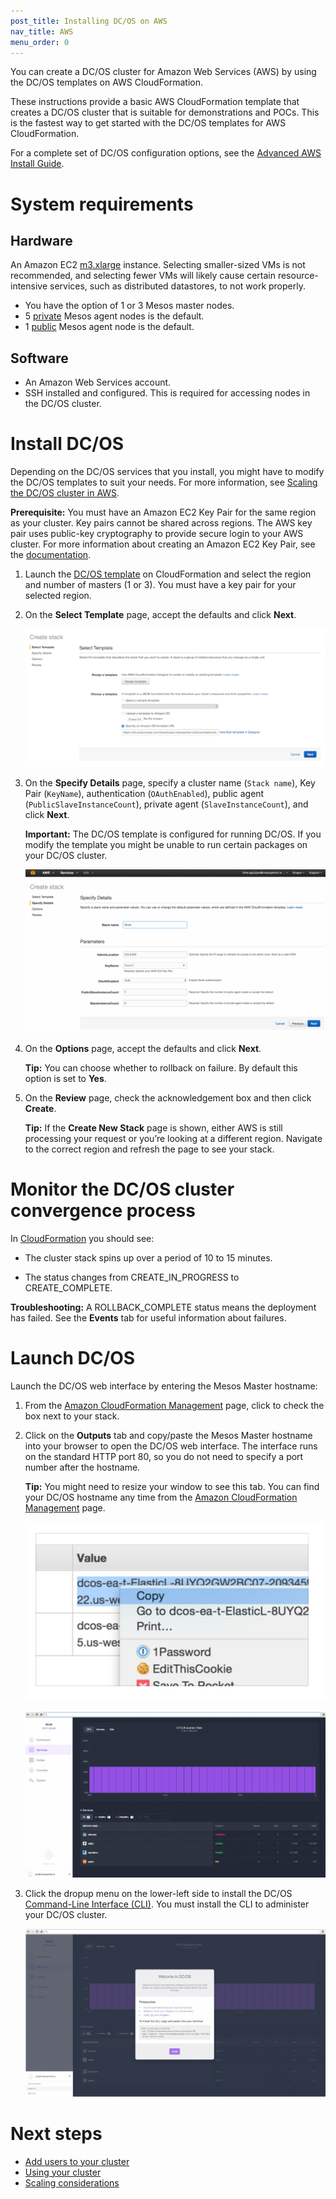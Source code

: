 ```yaml
---
post_title: Installing DC/OS on AWS
nav_title: AWS
menu_order: 0
---
```


You can create a DC/OS cluster for Amazon Web Services (AWS) by using the DC/OS templates on AWS CloudFormation.

These instructions provide a basic AWS CloudFormation template that creates a DC/OS cluster that is suitable for demonstrations and POCs. This is the fastest way to get started with the DC/OS templates for AWS CloudFormation.

For a complete set of DC/OS configuration options, see the [Advanced AWS Install Guide](/docs/1.8/administration/installing/cloud/aws/advanced/).

# System requirements

## Hardware

An Amazon EC2 <a href="https://aws.amazon.com/ec2/pricing/" target="_blank">m3.xlarge</a> instance.  Selecting smaller-sized VMs is not recommended, and selecting fewer VMs will likely cause certain resource-intensive services, such as distributed datastores, to not work properly.

*   You have the option of 1 or 3 Mesos master nodes.
*   5 [private](/docs/1.8/overview/concepts/#private) Mesos agent nodes is the default.
*   1 [public](/docs/1.8/overview/concepts/#public) Mesos agent node is the default.

## Software

- An Amazon Web Services account.
- SSH installed and configured. This is required for accessing nodes in the DC/OS cluster.

# Install DC/OS

Depending on the DC/OS services that you install, you might have to modify the DC/OS templates to suit your needs. For more information, see [Scaling the DC/OS cluster in AWS][1].

**Prerequisite:**
You must have an Amazon EC2 Key Pair for the same region as your cluster. Key pairs cannot be shared across regions. The AWS key pair uses public-key cryptography to provide secure login to your AWS cluster. For more information about creating an Amazon EC2 Key Pair, see the <a href="http://docs.aws.amazon.com/AWSEC2/latest/UserGuide/ec2-key-pairs.html#having-ec2-create-your-key-pair" target="_blank">documentation</a>.

1.  Launch the <a href="https://downloads.dcos.io/dcos/stable/aws.html" target="_blank">DC/OS template</a> on CloudFormation and select the region and number of masters (1 or 3). You must have a key pair for your selected region.

2.  On the **Select Template** page, accept the defaults and click **Next**.

    ![Launch stack](../img/dcos-aws-step2b.png)

3.  On the **Specify Details** page, specify a cluster name (`Stack name`), Key Pair (`KeyName`), authentication (`OAuthEnabled`), public agent (`PublicSlaveInstanceCount`), private agent (`SlaveInstanceCount`), and click **Next**.

    **Important:** The DC/OS template is configured for running DC/OS. If you modify the template you might be unable to run certain packages on your DC/OS cluster.

    ![Create stack](../img/dcos-aws-step2c.png)

4.  On the **Options** page, accept the defaults and click **Next**.

    **Tip:** You can choose whether to rollback on failure. By default this option is set to **Yes**.

5.  On the **Review** page, check the acknowledgement box and then click **Create**.

    **Tip:** If the **Create New Stack** page is shown, either AWS is still processing your request or you’re looking at a different region. Navigate to the correct region and refresh the page to see your stack.


# Monitor the DC/OS cluster convergence process

In <a href="https://console.aws.amazon.com/cloudformation/home" target="_blank">CloudFormation</a> you should see:

*   The cluster stack spins up over a period of 10 to 15 minutes.

*   The status changes from CREATE_IN_PROGRESS to CREATE_COMPLETE.

**Troubleshooting:** A ROLLBACK_COMPLETE status means the deployment has failed. See the **Events** tab for useful information about failures.

# <a name="launchdcos"></a>Launch DC/OS

Launch the DC/OS web interface by entering the Mesos Master hostname:

1.  From the <a href="https://console.aws.amazon.com/cloudformation/home" target="_blank">Amazon CloudFormation Management</a> page, click to check the box next to your stack.

2.  Click on the **Outputs** tab and copy/paste the Mesos Master hostname into your browser to open the DC/OS web interface. The interface runs on the standard HTTP port 80, so you do not need to specify a port number after the hostname.

    **Tip:** You might need to resize your window to see this tab. You can find your DC/OS hostname any time from the <a href="https://console.aws.amazon.com/cloudformation/home" target="_blank">Amazon CloudFormation Management</a> page.

    ![Monitor stack creation](../img/dcos-aws-step3a.png)

    ![DC/OS dashboard](../img/ui-dashboard.gif)

1.  Click the dropup menu on the lower-left side to install the DC/OS [Command-Line Interface (CLI)][2]. You must install the CLI to administer your DC/OS cluster.

    ![install CLI](../img/ui-dashboard-install-cli.gif)


# Next steps

- [Add users to your cluster][10]
- [Using your cluster][3]
- [Scaling considerations][4]

 [1]: /docs/1.8/administration/managing-aws/
 [2]: /docs/1.8/usage/cli/install/
 [3]: /docs/1.8/usage/
 [4]: https://aws.amazon.com/autoscaling/
 [10]: /docs/1.8/administration/user-management/

